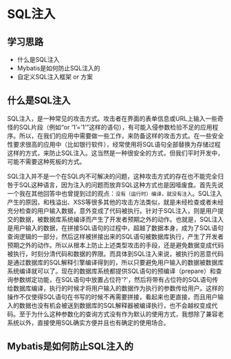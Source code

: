 # SQL注入

## 学习思路

* 什么是SQL注入
* Mybatis是如何防止SQL注入的
* 自定义SQL注入框架 or 方案

## 什么是SQL注入

SQL注入，是一种常见的攻击方式。攻击者在界面的表单信息或URL上输入一些奇怪的SQL片段（例如“or ‘1’=’1’”这样的语句），有可能入侵参数检验不足的应用程序。所以，在我们的应用中需要做一些工作，来防备这样的攻击方式。在一些安全性要求很高的应用中（比如银行软件），经常使用将SQL语句全部替换为存储过程这样的方式，来防止SQL注入。这当然是一种很安全的方式，但我们平时开发中，可能不需要这种死板的方式。

SQL注入并不是一个在SQL内不可解决的问题，这种攻击方式的存在也不能完全归咎于SQL这种语言，因为注入的问题而放弃SQL这种方式也是因噎废食。首先先说一个我在其他回答中也曾提到过的观点：`没有（运行时）编译，就没有注入`。SQL注入产生的原因，和栈溢出、XSS等很多其他的攻击方法类似，就是未经检查或者未经充分检查的用户输入数据，意外变成了代码被执行。针对于SQL注入，则是用户提交的数据，被数据库系统编译而产生了开发者预期之外的动作。也就是，SQL注入是用户输入的数据，在拼接SQL语句的过程中，超越了数据本身，成为了SQL语句查询逻辑的一部分，然后这样被拼接出来的SQL语句被数据库执行，产生了开发者预期之外的动作。所以从根本上防止上述类型攻击的手段，还是避免数据变成代码被执行，时刻分清代码和数据的界限。而具体到SQL注入来说，被执行的恶意代码是通过数据库的SQL解释引擎编译得到的，所以只要避免用户输入的数据被数据库系统编译就可以了。现在的数据库系统都提供SQL语句的预编译（prepare）和查询参数绑定功能，在SQL语句中放置占位符'?'，然后将带有占位符的SQL语句传给数据库编译，执行的时候才将用户输入的数据作为执行的参数传给用户。这样的操作不仅使得SQL语句在书写的时候不再需要拼接，看起来也更直接，而且用户输入的数据也没有机会被送到数据库的SQL解释器被编译执行，也不会越权变成代码。至于为什么这种参数化的查询方式没有作为默认的使用方式，我想除了兼容老系统以外，直接使用SQL确实方便并且也有确定的使用场合。

## Mybatis是如何防止SQL注入的


